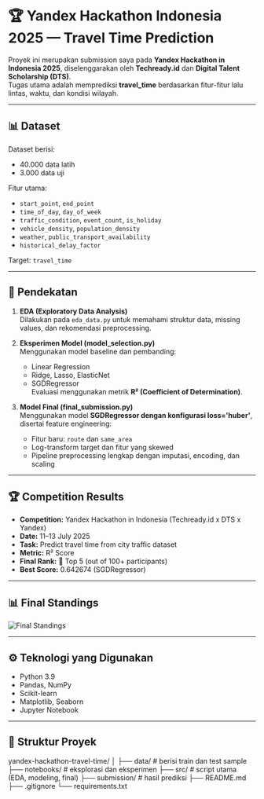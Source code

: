 # 🏆 Yandex Hackathon Indonesia 2025 — Travel Time Prediction

Proyek ini merupakan submission saya pada **Yandex Hackathon in Indonesia 2025**, diselenggarakan oleh **Techready.id** dan **Digital Talent Scholarship (DTS)**.  
Tugas utama adalah memprediksi **travel_time** berdasarkan fitur-fitur lalu lintas, waktu, dan kondisi wilayah.

---

## 📊 Dataset
Dataset berisi:
- 40.000 data latih
- 3.000 data uji

Fitur utama:
- `start_point`, `end_point`
- `time_of_day`, `day_of_week`
- `traffic_condition`, `event_count`, `is_holiday`
- `vehicle_density`, `population_density`
- `weather`, `public_transport_availability`
- `historical_delay_factor`

Target: `travel_time`

---

## 🧠 Pendekatan
1. **EDA (Exploratory Data Analysis)**  
   Dilakukan pada `eda_data.py` untuk memahami struktur data, missing values, dan rekomendasi preprocessing.

2. **Eksperimen Model (model_selection.py)**  
   Menggunakan model baseline dan pembanding:
   - Linear Regression  
   - Ridge, Lasso, ElasticNet  
   - SGDRegressor  
   Evaluasi menggunakan metrik **R² (Coefficient of Determination)**.

3. **Model Final (final_submission.py)**  
   Menggunakan model **SGDRegressor dengan konfigurasi loss='huber'**, disertai feature engineering:
   - Fitur baru: `route` dan `same_area`
   - Log-transform target dan fitur yang skewed
   - Pipeline preprocessing lengkap dengan imputasi, encoding, dan scaling

---

## 🏆 Competition Results

- **Competition:** Yandex Hackathon in Indonesia (Techready.id x DTS x Yandex)  
- **Date:** 11–13 July 2025  
- **Task:** Predict travel time from city traffic dataset  
- **Metric:** R² Score  
- **Final Rank:** 🥇 Top 5 (out of 100+ participants)  
- **Best Score:** 0.642674 (SGDRegressor)

---

## 📊 Final Standings
![Final Standings](assets/standings.png)

---

## ⚙️ Teknologi yang Digunakan
- Python 3.9  
- Pandas, NumPy  
- Scikit-learn  
- Matplotlib, Seaborn  
- Jupyter Notebook  

---

## 📂 Struktur Proyek
yandex-hackathon-travel-time/
│
├── data/ # berisi train dan test sample
├── notebooks/ # eksplorasi dan eksperimen
├── src/ # script utama (EDA, modeling, final)
├── submission/ # hasil prediksi
├── README.md
├── .gitignore
└── requirements.txt